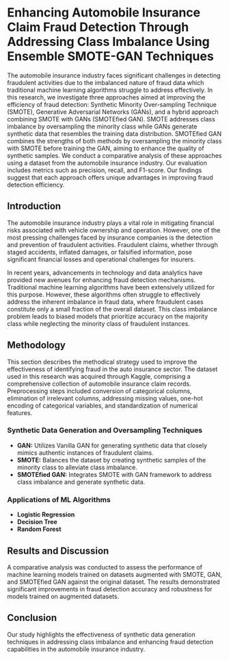 # Enhancing Automobile Insurance Claim Fraud Detection Through Addressing Class Imbalance Using Ensemble SMOTE-GAN Techniques

The automobile insurance industry faces significant challenges in detecting fraudulent activities due to the imbalanced nature of fraud data which traditional machine learning algorithms struggle to address effectively. In this research, we investigate three approaches aimed at improving the efficiency of fraud detection: Synthetic Minority Over-sampling Technique (SMOTE), Generative Adversarial Networks (GANs), and a hybrid approach combining SMOTE with GANs (SMOTEfied GAN). SMOTE addresses class imbalance by oversampling the minority class while GANs generate synthetic data that resembles the training data distribution. SMOTEfied GAN combines the strengths of both methods by oversampling the minority class with SMOTE before training the GAN, aiming to enhance the quality of synthetic samples. We conduct a comparative analysis of these approaches using a dataset from the automobile insurance industry. Our evaluation includes metrics such as precision, recall, and F1-score. Our findings suggest that each approach offers unique advantages in improving fraud detection efficiency.

## Introduction
The automobile insurance industry plays a vital role in mitigating financial risks associated with vehicle ownership and operation. However, one of the most pressing challenges faced by insurance companies is the detection and prevention of fraudulent activities. Fraudulent claims, whether through staged accidents, inflated damages, or falsified information, pose significant financial losses and operational challenges for insurers.

In recent years, advancements in technology and data analytics have provided new avenues for enhancing fraud detection mechanisms. Traditional machine learning algorithms have been extensively utilized for this purpose. However, these algorithms often struggle to effectively address the inherent imbalance in fraud data, where fraudulent cases constitute only a small fraction of the overall dataset. This class imbalance problem leads to biased models that prioritize accuracy on the majority class while neglecting the minority class of fraudulent instances.

## Methodology
This section describes the methodical strategy used to improve the effectiveness of identifying fraud in the auto insurance sector. The dataset used in this research was acquired through Kaggle, comprising a comprehensive collection of automobile insurance claim records. Preprocessing steps included conversion of categorical columns, elimination of irrelevant columns, addressing missing values, one-hot encoding of categorical variables, and standardization of numerical features.

### Synthetic Data Generation and Oversampling Techniques
- **GAN:** Utilizes Vanilla GAN for generating synthetic data that closely mimics authentic instances of fraudulent claims.
- **SMOTE:** Balances the dataset by creating synthetic samples of the minority class to alleviate class imbalance.
- **SMOTEfied GAN:** Integrates SMOTE with GAN framework to address class imbalance and generate synthetic data.

### Applications of ML Algorithms
- **Logistic Regression**
- **Decision Tree**
- **Random Forest**

## Results and Discussion
A comparative analysis was conducted to assess the performance of machine learning models trained on datasets augmented with SMOTE, GAN, and SMOTEfied GAN against the original dataset. The results demonstrated significant improvements in fraud detection accuracy and robustness for models trained on augmented datasets.

## Conclusion
Our study highlights the effectiveness of synthetic data generation techniques in addressing class imbalance and enhancing fraud detection capabilities in the automobile insurance industry.

